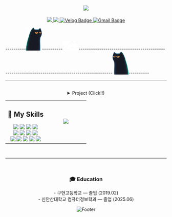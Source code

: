 <div align="center">
  <h3>
    <img src="https://readme-typing-svg.herokuapp.com?font=Luckiest+Guy&size=40&duration=7000&center=true&vCenter=true&width=800&height=150&lines=Welcome+to+KoK's+GitHub!" />
  </h3>
</div>

<div align="center">
  <a href="https://your-resume-link.com" target="_blank" rel="noopener noreferrer">
    <img src="https://img.shields.io/badge/Resume-007ACC?style=for-the-badge&logo=read-the-docs&logoColor=white" />
  </a>
  <a href="https://www.notion.so/1e7c32f3e3d7801d9ceff757d5ca9504?source=copy_link" target="_blank" rel="noopener noreferrer">
    <img src="https://img.shields.io/badge/Notion-000000?style=for-the-badge&logo=notion&logoColor=white" />
  </a>
  <a href="https://velog.io/@levi_" target="_blank" rel="noopener noreferrer">
    <img src="https://img.shields.io/badge/Velog-20C997?style=for-the-badge&logo=velog&logoColor=white" alt="Velog Badge"/>
  </a>
  <a href="https://mail.google.com/mail/?view=cm&to=ko908599@gmail.com" target="_blank" rel="noopener noreferrer">
    <img src="https://img.shields.io/badge/Gmail-D14836?style=for-the-badge&logo=gmail&logoColor=white" alt="Gmail Badge"/>
  </a>
</div>

----------<img src="cattttt.png" width="50"/>----------<img src="catt.png" width="50"/>----------------------------------------------------------------------------------------------<img src="catttttrow.png" width="50"/>----------

---
<br>

<div align="center">

<details>

  ### ✨ PROJECT
  
  <summary>Project (Click!!)</summary>

| Project | description | Duration | skill |
|----------|------|------|------|
| [MotionMate](https://github.com/motion-mate/FE-motion-mate) | "운동,커뮤니티,쇼핑몰기능 결합한 SNS기반 소셜커머스플랫폼" | 2025.05 ~ 2025.06 | ![Java](https://img.shields.io/badge/Java-007396?style=for-the-badge&logo=java&logoColor=white) ![Spring](https://img.shields.io/badge/Spring-6DB33F?style=for-the-badge&logo=spring&logoColor=white) ![React](https://img.shields.io/badge/React-61DAFB?style=for-the-badge&logo=react&logoColor=black) ![Node.js](https://img.shields.io/badge/Node.js-339933?style=for-the-badge&logo=nodedotjs&logoColor=white) ![Vite](https://img.shields.io/badge/Vite-646CFF?style=for-the-badge&logo=vite&logoColor=white) |
| [Banana](https://github.com/KH-mini-project/banana) | "Velog클론프로젝트 게시글작성,댓글,좋아요 기능중심 기술블로그" | 2025.04 ~ 2025.04 | ![Java](https://img.shields.io/badge/Java-007396?style=for-the-badge&logo=java&logoColor=white) ![Spring](https://img.shields.io/badge/Spring-6DB33F?style=for-the-badge&logo=spring&logoColor=white) ![React](https://img.shields.io/badge/React-61DAFB?style=for-the-badge&logo=react&logoColor=black) ![Node.js](https://img.shields.io/badge/Node.js-339933?style=for-the-badge&logo=nodedotjs&logoColor=white) ![Vite](https://img.shields.io/badge/Vite-646CFF?style=for-the-badge&logo=vite&logoColor=white) |
| [KickMovie](https://github.com/KH-Movie-Web-Project/FE-kick-movie) | “TMDBAPI기반 영화정보, 평점확인 서비스” | 2025.03 ~ 2025.05 | ![Java](https://img.shields.io/badge/Java-007396?style=for-the-badge&logo=java&logoColor=white) ![Spring](https://img.shields.io/badge/Spring-6DB33F?style=for-the-badge&logo=spring&logoColor=white) ![React](https://img.shields.io/badge/React-61DAFB?style=for-the-badge&logo=react&logoColor=black) ![Next.js](https://img.shields.io/badge/Next.js-000000?style=for-the-badge&logo=nextdotjs&logoColor=white) ![Vite](https://img.shields.io/badge/Vite-646CFF?style=for-the-badge&logo=vite&logoColor=white) |

</details>

</div>

<table>
  <tr>
    <td align="center" width="50%">
      <h2>🐳 My Skills</h2>
      <img src="https://img.shields.io/badge/Java-007396?style=for-the-badge&logo=java&logoColor=white"/>
      <img src="https://img.shields.io/badge/MySQL-4479A1?style=for-the-badge&logo=mysql&logoColor=white"/>
      <img src="https://img.shields.io/badge/Spring-6DB33F?style=for-the-badge&logo=spring&logoColor=white"/>
      <img src="https://img.shields.io/badge/React-61DAFB?style=for-the-badge&logo=react&logoColor=black"/><br/>
      <img src="https://img.shields.io/badge/JWT-000000?style=for-the-badge&logo=json-web-tokens&logoColor=white"/>
      <img src="https://img.shields.io/badge/Gradle-02303A?style=for-the-badge&logo=gradle&logoColor=white"/>
      <img src="https://img.shields.io/badge/Vite-646CFF?style=for-the-badge&logo=vite&logoColor=white"/>
      <img src="https://img.shields.io/badge/Node.js-339933?style=for-the-badge&logo=nodedotjs&logoColor=white"/><br/>
      <img src="https://img.shields.io/badge/Next.js-000000?style=for-the-badge&logo=nextdotjs&logoColor=white"/>
      <img src="https://img.shields.io/badge/GitHub-181717?style=for-the-badge&logo=github&logoColor=white"/>
      <img src="https://img.shields.io/badge/Notion-000000?style=for-the-badge&logo=notion&logoColor=white"/>
      <img src="https://img.shields.io/badge/VSCode-007ACC?style=for-the-badge&logo=visual-studio-code&logoColor=white"/>
      <img src="https://img.shields.io/badge/IntelliJ%20IDEA-000000?style=for-the-badge&logo=intellij-idea&logoColor=white"/>
    </td>
    <td align="center" width="50%">
      <img src="https://github-readme-stats.vercel.app/api?username=kokeoung&show_icons=true&theme=blueberry" />
    </td>
  </tr>
</table>


<br>

---
<br>

<div align="center"; width: 45%;>
  <h3>🎓 Education</h3>
- 구현고등학교 — 졸업 (2019.02)<br>
- 신안산대학교 컴퓨터정보학과 — 졸업 (2025.06)
</div>

<div align="center">
  
 ![Footer](https://capsule-render.vercel.app/api?type=waving&color=c1f1ee&height=200&section=footer)
  
</div>
